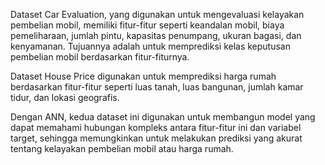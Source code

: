 Dataset Car Evaluation, yang digunakan untuk mengevaluasi kelayakan pembelian mobil, memiliki fitur-fitur seperti keandalan mobil, biaya pemeliharaan, jumlah pintu, kapasitas penumpang, ukuran bagasi, dan kenyamanan. Tujuannya adalah untuk memprediksi kelas keputusan pembelian mobil berdasarkan fitur-fiturnya.

Dataset House Price digunakan untuk memprediksi harga rumah berdasarkan fitur-fitur seperti luas tanah, luas bangunan, jumlah kamar tidur, dan lokasi geografis.

Dengan ANN, kedua dataset ini digunakan untuk membangun model yang dapat memahami hubungan kompleks antara fitur-fitur ini dan variabel target, sehingga memungkinkan untuk melakukan prediksi yang akurat tentang kelayakan pembelian mobil atau harga rumah.
